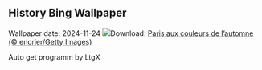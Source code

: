 ## History Bing Wallpaper
Wallpaper date: 2024-11-24
![](https://www.bing.com/th?id=OHR.ParisAutumn_FR-FR3278291664_UHD.jpg&w=1000)Download: [Paris aux couleurs de l’automne (© encrier/Getty Images)](https://www.bing.com/th?id=OHR.ParisAutumn_FR-FR3278291664_UHD.jpg)

Auto get programm by LtgX
